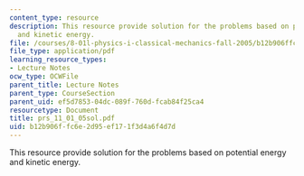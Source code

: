 ```yaml
---
content_type: resource
description: This resource provide solution for the problems based on potential energy
  and kinetic energy.
file: /courses/8-01l-physics-i-classical-mechanics-fall-2005/b12b906ffc6e2d95ef171f3d4a6f4d7d_prs_11_01_05sol.pdf
file_type: application/pdf
learning_resource_types:
- Lecture Notes
ocw_type: OCWFile
parent_title: Lecture Notes
parent_type: CourseSection
parent_uid: ef5d7853-04dc-089f-760d-fcab84f25ca4
resourcetype: Document
title: prs_11_01_05sol.pdf
uid: b12b906f-fc6e-2d95-ef17-1f3d4a6f4d7d
---
```

This resource provide solution for the problems based on potential energy and kinetic energy.


